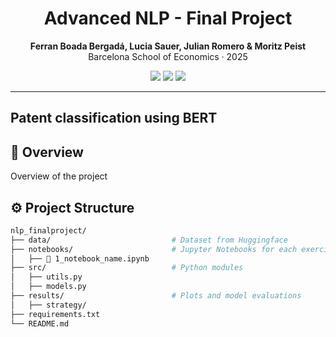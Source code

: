 <h1 align="center">Advanced NLP - Final Project</h1>

<p align="center">
  <b>Ferran Boada Bergadá, Lucia Sauer, Julian Romero & Moritz Peist</b>  
  <br>Barcelona School of Economics · 2025 
</p>

<p align="center">
  <img src="https://img.shields.io/badge/python-3.10-blue?logo=python">
  
  <img src="https://img.shields.io/badge/BERT-NLP%20Model-9cf?logo=google&logoColor=white" />
  <img src="https://img.shields.io/badge/Transformers-HuggingFace-yellow?logo=huggingface&logoColor=black" />

</p>

---
## Patent classification using BERT
## 🧠 Overview

Overview of the project


## ⚙️ Project Structure

```bash
nlp_finalproject/
├── data/                           # Dataset from Huggingface
├── notebooks/                      # Jupyter Notebooks for each exercise
│   ├── 📓 1_notebook_name.ipynb
├── src/                            # Python modules
│   ├── utils.py
│   ├── models.py
├── results/                        # Plots and model evaluations
│   ├── strategy/
├── requirements.txt
└── README.md
````
